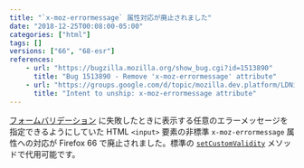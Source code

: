 ```yaml
---
title: "`x-moz-errormessage` 属性対応が廃止されました"
date: "2018-12-25T00:08:00-05:00"
categories: ["html"]
tags: []
versions: ["66", "68-esr"]
references:
    - url: "https://bugzilla.mozilla.org/show_bug.cgi?id=1513890"
      title: "Bug 1513890 - Remove 'x-moz-errormessage' attribute"
    - url: "https://groups.google.com/d/topic/mozilla.dev.platform/LDNiOssSN3U/discussion"
      title: "Intent to unship: x-moz-errormessage attribute"
---
```

[フォームバリデーション](https://developer.mozilla.org/docs/Learn/HTML/Forms/Form_validation) に失敗したときに表示する任意のエラーメッセージを指定できるようにしていた HTML `<input>` 要素の非標準 `x-moz-errormessage` 属性への対応が Firefox 66 で廃止されました。標準の [`setCustomValidity`](https://developer.mozilla.org/docs/Web/API/HTMLSelectElement/setCustomValidity) メソッドで代用可能です。
